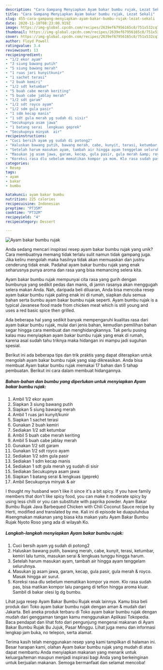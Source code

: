 ```yaml
---
description: "Cara Gampang Menyiapkan Ayam bakar bumbu rujak, Lezat Sekali"
title: "Cara Gampang Menyiapkan Ayam bakar bumbu rujak, Lezat Sekali"
slug: 455-cara-gampang-menyiapkan-ayam-bakar-bumbu-rujak-lezat-sekali
date: 2020-11-18T08:23:08.919Z
image: https://img-global.cpcdn.com/recipes/2639ef67956165c8/751x532cq70/ayam-bakar-bumbu-rujak-foto-resep-utama.jpg
thumbnail: https://img-global.cpcdn.com/recipes/2639ef67956165c8/751x532cq70/ayam-bakar-bumbu-rujak-foto-resep-utama.jpg
cover: https://img-global.cpcdn.com/recipes/2639ef67956165c8/751x532cq70/ayam-bakar-bumbu-rujak-foto-resep-utama.jpg
author: Floyd Powell
ratingvalue: 3.4
reviewcount: 13
recipeingredient:
- "1/2 ekor ayam"
- "3 siung bawang putih"
- "5 siung bawang merah"
- "1 ruas jari kunyitkunir"
- "1 sachet terasi"
- "2 buah kemiri"
- "1/2 sdt ketumbar"
- "5 buah cabe merah keriting"
- "5 buah cabe jablay merah"
- "1/2 sdt garam"
- "1/2 sdt royco ayam"
- "1/2 sdm gula pasir"
- "1 sdm kecap manis"
- "1 sdt gula merah yg sudah di sisir"
- "Secukupnya asam jawa"
- "1 batang serai  lengkuas geprek"
- "Secukupnya minyak  air"
recipeinstructions:
- "Cuci bersih ayam yg sudah di potong2"
- "Haluskan bawang putih, bawang merah, cabe, kunyit, terasi, ketumbar, kemiri lalu tumis, masukan serai &amp; lengkuas tunggu hingga harum."
- "Setelah harum masukan ayam, tambah air hingga ayam tenggelam seluruhnya."
- "Masukan jg asam jawa, garam, kecap, gula pasir, gula merah &amp; royco. Masak hingga air surut."
- "Koreksi rasa dlu sebelum mematikan kompor ya mom. Klo rasa sudah pas, bisa matikan kompor lalu pangang di teflon hingga aroma kluar. Sambil di bakar olesi lg dg bumbu."
categories:
- Resep
tags:
- ayam
- bakar
- bumbu

katakunci: ayam bakar bumbu 
nutrition: 225 calories
recipecuisine: Indonesian
preptime: "PT35M"
cooktime: "PT32M"
recipeyield: "4"
recipecategory: Dessert

---
```



![Ayam bakar bumbu rujak](https://img-global.cpcdn.com/recipes/2639ef67956165c8/751x532cq70/ayam-bakar-bumbu-rujak-foto-resep-utama.jpg)

Anda sedang mencari inspirasi resep ayam bakar bumbu rujak yang unik? Cara membuatnya memang tidak terlalu sulit namun tidak gampang juga. Jika keliru mengolah maka hasilnya tidak akan memuaskan dan justru cenderung tidak enak. Padahal ayam bakar bumbu rujak yang enak seharusnya punya aroma dan rasa yang bisa memancing selera kita.

Ayam bakar bumbu rujak mempunyai cita rasa yang gurih dengan bumbunya yang sedikit pedas dan manis, di jamin rasanya akan menggugah selera makan Anda. Nah, daripada beli diluaran, Anda bisa mencoba resep ayam bakar bumbu rujak paling enak ini di rumah, siapkan dulu semua bahan serta bumbu ayam bakar bumbu rujak seperti. Ayam bumbu rujak is a typical Javanese food made from chicken meat which is still young and uses a red basic spice then grilled.

Ada beberapa hal yang sedikit banyak mempengaruhi kualitas rasa dari ayam bakar bumbu rujak, mulai dari jenis bahan, kemudian pemilihan bahan segar hingga cara membuat dan menghidangkannya. Tak perlu pusing kalau mau menyiapkan ayam bakar bumbu rujak yang enak di rumah, karena asal sudah tahu triknya maka hidangan ini mampu jadi suguhan spesial.


Berikut ini ada beberapa tips dan trik praktis yang dapat diterapkan untuk mengolah ayam bakar bumbu rujak yang siap dikreasikan. Anda bisa membuat Ayam bakar bumbu rujak memakai 17 bahan dan 5 tahap pembuatan. Berikut ini cara dalam membuat hidangannya.

<!--inarticleads1-->

##### Bahan-bahan dan bumbu yang diperlukan untuk menyiapkan Ayam bakar bumbu rujak:

1. Ambil 1/2 ekor ayam
1. Siapkan 3 siung bawang putih
1. Siapkan 5 siung bawang merah
1. Ambil 1 ruas jari kunyit/kunir
1. Siapkan 1 sachet terasi
1. Gunakan 2 buah kemiri
1. Sediakan 1/2 sdt ketumbar
1. Ambil 5 buah cabe merah keriting
1. Ambil 5 buah cabe jablay merah
1. Gunakan 1/2 sdt garam
1. Gunakan 1/2 sdt royco ayam
1. Sediakan 1/2 sdm gula pasir
1. Sediakan 1 sdm kecap manis
1. Sediakan 1 sdt gula merah yg sudah di sisir
1. Sediakan Secukupnya asam jawa
1. Siapkan 1 batang serai &amp; lengkuas (geprek)
1. Ambil Secukupnya minyak &amp; air


I thought my husband won&#39;t like it since it&#39;s a bit spicy. If you have family members that don&#39;t like spicy food, you can make it moderate spicy by using less chilli or you can substitute with paprika powder. Ayam Bakar Bumbu Rujak Java Barbequed Chicken with Chili Coconut Sauce recipe by Herti, modified and translated by me. Kali ini di episode ke duapuluhdua #isengmakan makanan yang biasa kita makan yaitu Ayam Bakar Bumbu Rujak Nyoto Roso yang ada di wilayah Ko. 

<!--inarticleads2-->

##### Langkah-langkah menyiapkan Ayam bakar bumbu rujak:

1. Cuci bersih ayam yg sudah di potong2
1. Haluskan bawang putih, bawang merah, cabe, kunyit, terasi, ketumbar, kemiri lalu tumis, masukan serai &amp; lengkuas tunggu hingga harum.
1. Setelah harum masukan ayam, tambah air hingga ayam tenggelam seluruhnya.
1. Masukan jg asam jawa, garam, kecap, gula pasir, gula merah &amp; royco. Masak hingga air surut.
1. Koreksi rasa dlu sebelum mematikan kompor ya mom. Klo rasa sudah pas, bisa matikan kompor lalu pangang di teflon hingga aroma kluar. Sambil di bakar olesi lg dg bumbu.


Lihat juga resep Ayam Bakar Bumbu Rujak enak lainnya. Kamu bisa beli produk dari Toko ayam bakar bumbu rujak dengan aman &amp; mudah dari Jakarta. Beli aneka produk terbaru di Toko ayam bakar bumbu rujak dengan mudah dari genggaman tangan kamu menggunakan Aplikasi Tokopedia. Baca pendapat dan lihat foto dari pengunjung mengenai makanan di Ayam Bakar Bumbu Rujak Bu Jujuk, Pasar Minggu. Lihat juga menu dan informasi lengkap jam buka, no telepon, serta alamat. 

Terima kasih telah menggunakan resep yang kami tampilkan di halaman ini. Besar harapan kami, olahan Ayam bakar bumbu rujak yang mudah di atas dapat membantu Anda menyiapkan makanan yang menarik untuk keluarga/teman maupun menjadi inspirasi bagi Anda yang berkeinginan untuk berjualan makanan. Semoga bermanfaat dan selamat mencoba!
